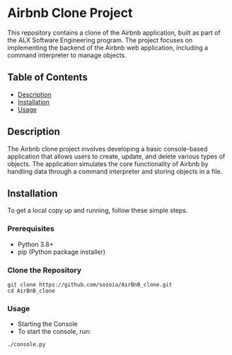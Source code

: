 # Airbnb Clone Project

This repository contains a clone of the Airbnb application, built as part of the ALX Software Engineering program. The project focuses on implementing the backend of the Airbnb web application, including a command interpreter to manage objects.

## Table of Contents
- [Description](#description)
- [Installation](#installation)
- [Usage](#usage)


## Description

The Airbnb clone project involves developing a basic console-based application that allows users to create, update, and delete various types of objects. The application simulates the core functionality of Airbnb by handling data through a command interpreter and storing objects in a file.

## Installation

To get a local copy up and running, follow these simple steps.

### Prerequisites

- Python 3.8+
- pip (Python package installer)

### Clone the Repository

```
git clone https://github.com/sozoia/AirBnB_clone.git
cd AirBnB_clone
```

### Usage
- Starting the Console
- To start the console, run:

```
./console.py
```